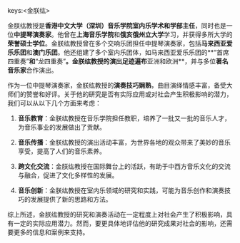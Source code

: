 keys:<金朕纮>


金朕纮教授是**香港中文大学（深圳）音乐学院室内乐学术和学部主任**，同时也是一位**中提琴演奏家**。他曾在**上海音乐学院**和**俄亥俄州立大学**学习，并获得多所大学的**荣誉硕士学位**。金朕纮教授曾在多个交响乐团担任中提琴演奏家，包括**马来西亚爱乐乐团**和**澳门乐团**。他还组建了多个室内乐团体，如马来西亚爱乐乐团的**“首席四重奏”**和**“龙四重奏”**。金朕纮教授的演出足迹遍布**亚洲和欧洲**，并与多位**著名音乐家**合作演出。

作为一位中提琴演奏家，金朕纮教授的**演奏技巧娴熟**，曲目演绎情感丰富，备受大师们的赞誉和好评。关于他的研究是否有实际应用或对社会产生积极影响的潜力，我们可以从以下几个方面来考虑：

1. **音乐教育**：金朕纮教授在音乐学院担任教职，培养了一批又一批的音乐人才，为音乐事业的发展做出了贡献。

2. **音乐传播**：金朕纮教授的演出活动丰富，为世界各地的观众带来了美妙的音乐享受，提高了人们的音乐素养。

3. **跨文化交流**：金朕纮教授在国际舞台上的活跃，有助于中西方音乐文化的交流与融合，促进了文化多样性的发展。

4. **音乐创新**：金朕纮教授在室内乐领域的研究和实践，可能为音乐创作和演奏技巧的发展提供了新的思路和方法。

综上所述，金朕纮教授的研究和演奏活动在一定程度上对社会产生了积极影响，具有一定的实际应用潜力。然而，要更具体地评估他的研究成果对社会的影响，还需要更多的信息和案例来支持。